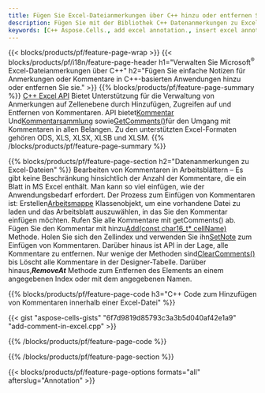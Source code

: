 ```yaml
---
title: Fügen Sie Excel-Dateianmerkungen über C++ hinzu oder entfernen Sie sie
description: Fügen Sie mit der Bibliothek C++ Datenanmerkungen zu Excel- und OpenOffice-Tabellen hinzu oder entfernen Sie sie.
keywords: [C++ Aspose.Cells., add excel annotation., insert excel annotation., access excel annotation., remove excel annotation., delete excel annotation., add annotation in excel., insert annotation in excel., access annotation in excel., remove annotation in excel., delete annotation in excel]
---
```

{{< blocks/products/pf/feature-page-wrap >}}
{{< blocks/products/pf/i18n/feature-page-header h1="Verwalten Sie Microsoft<sup>&reg;</sup> Excel-Dateianmerkungen über C++" h2="Fügen Sie einfache Notizen für Anmerkungen oder Kommentare in C++-basierten Anwendungen hinzu oder entfernen Sie sie." >}}
{{% blocks/products/pf/feature-page-summary %}}
[C++ Excel API](/cells/de/cpp/) Bietet Unterstützung für die Verwaltung von Anmerkungen auf Zellenebene durch Hinzufügen, Zugreifen auf und Entfernen von Kommentaren. API bietet[Kommentar](https://reference.aspose.com/cells/cpp/aspose.cells/comment/) Und[Kommentarsammlung](https://reference.aspose.com/cells/cpp/aspose.cells/commentcollection/) sowie[GetComments()](https://reference.aspose.com/cells/cpp/aspose.cells/worksheet/getcomments/)für den Umgang mit Kommentaren in allen Belangen. Zu den unterstützten Excel-Formaten gehören ODS, XLS, XLSX, XLSB und XLSM.
{{% /blocks/products/pf/feature-page-summary %}}

{{% blocks/products/pf/feature-page-section h2="Datenanmerkungen zu Excel-Dateien" %}}
 Bearbeiten von Kommentaren in Arbeitsblättern – Es gibt keine Beschränkung hinsichtlich der Anzahl der Kommentare, die ein Blatt in MS Excel enthält. Man kann so viel einfügen, wie der Anwendungsbedarf erfordert. Der Prozess zum Einfügen von Kommentaren ist: Erstellen[Arbeitsmappe](https://reference.aspose.com/cells/cpp/aspose.cells/workbook/) Klassenobjekt, um eine vorhandene Datei zu laden und das Arbeitsblatt auszuwählen, in das Sie den Kommentar einfügen möchten. Rufen Sie alle Kommentare mit getComments() ab. Fügen Sie den Kommentar mit hinzu[Add(const char16_t* cellName)](https://reference.aspose.com/cells/cpp/aspose.cells/commentcollection/add/) Methode. Holen Sie sich den Zellindex und verwenden Sie ihn[SetNote](https://reference.aspose.com/cells/cpp/aspose.cells/comment/setnote/) zum Einfügen von Kommentaren. Darüber hinaus ist API in der Lage, alle Kommentare zu entfernen. Nur wenige der Methoden sind[ClearComments()](https://reference.aspose.com/cells/cpp/aspose.cells/worksheet/clearcomments/) bis Löscht alle Kommentare in der Designer-Tabelle. Darüber hinaus,***RemoveAt*** Methode zum Entfernen des Elements an einem angegebenen Index oder mit dem angegebenen Namen.

{{% blocks/products/pf/feature-page-code h3="C++ Code zum Hinzufügen von Kommentaren innerhalb einer Excel-Datei" %}}

{{< gist "aspose-cells-gists" "6f7d9819d85793c3a3b5d040af42e1a9" "add-comment-in-excel.cpp" >}}

{{% /blocks/products/pf/feature-page-code %}}

{{% /blocks/products/pf/feature-page-section %}}

{{< blocks/products/pf/feature-page-options formats="all" afterslug="Annotation" >}}
